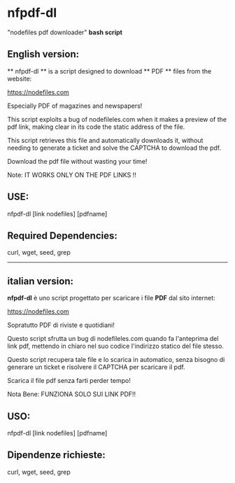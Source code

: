 # nfpdf-dl 
 
"nodefiles pdf downloader" **bash script**

## English version:

** nfpdf-dl ** is a script designed to download ** PDF ** files from the website:

  https://nodefiles.com
 
  Especially PDF of magazines and newspapers!
 
  This script exploits a bug of nodefileles.com when it makes a preview of the pdf link, making clear in its code the static address of the file.
 
  This script retrieves this file and automatically downloads it, without needing to generate a ticket and solve the CAPTCHA to download the pdf.
 
Download the pdf file without wasting your time!
 
Note: IT WORKS ONLY ON THE PDF LINKS !!

## USE:

nfpdf-dl [link nodefiles] [pdfname]

## Required Dependencies:
curl, wget, seed, grep

---

## italian version:

**nfpdf-dl**  è uno script progettato per scaricare i file **PDF** dal sito internet:

 https://nodefiles.com
 
 Sopratutto PDF di riviste e quotidiani!
 
 Questo script sfrutta un bug di nodefileles.com quando fa l'anteprima del link pdf, mettendo in chiaro nel suo codice l'indirizzo statico del file stesso. 
 
 Questo script recupera tale file e lo scarica in automatico, senza bisogno di generare un ticket e risolvere il CAPTCHA per scaricare il pdf. 
 
Scarica il file pdf senza farti perder tempo!
 
Nota Bene: FUNZIONA SOLO SUI LINK PDF!!

## USO:

nfpdf-dl [link nodefiles] [pdfname]

## Dipendenze richieste:
curl, wget, seed, grep


 
 